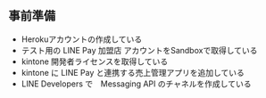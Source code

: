 ## 事前準備
- Herokuアカウントの作成している
- テスト用の LINE Pay 加盟店 アカウントをSandboxで取得している
- kintone 開発者ライセンスを取得している
- kintone に LINE Pay と連携する売上管理アプリを追加している
- LINE Developers で　Messaging API のチャネルを作成している